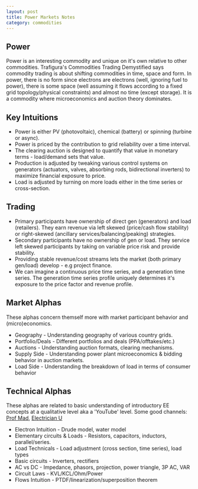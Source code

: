 ```yaml
---
layout: post
title: Power Markets Notes
category: commodities
---
```


## Power

Power is an interesting commodity and unique on it's own relative to other commodities. Trafigura's Commodities Trading Demystified says commodity trading is about shifting commodities in time, space and form. In power, there is no form since electrons are electrons (well, ignoring fuel to power), there is some space (well assuming it flows according to a fixed grid topology/physical constraints) and almost no time (except storage). It is a commodity where microeconomics and auction theory dominates. 

## Key Intuitions

* Power is either PV (photovoltaic), chemical (battery) or spinning (turbine or async).
* Power is priced by the contribution to grid reliability over a time interval. 
* The clearing auction is designed to quantify that value in monetary terms - load/demand sets that value.
* Production is adjusted by tweaking various control systems on generators (actuators, valves, absorbing rods, bidirectional inverters) to maximize financial exposure to price.
* Load is adjusted by turning on more loads either in the time series or cross-section.


## Trading 

* Primary participants have ownership of direct gen (generators) and load (retailers). They earn revenue via left skewed (price/cash flow stability) or right-skewed (ancillary services/balancing/peaking) strategies.
* Secondary participants have no ownership of gen or load. They service left skewed participants by taking on variable price risk and provide stability.
* Providing stable revenue/cost streams lets the market (both primary gen/load) develop - e.g project finance.
* We can imagine a continuous price time series, and a generation time series. The generation time series profile uniquely determines it's exposure to the price factor and revenue profile.




## Market Alphas

These alphas concern themself more with market participant behavior and (micro)economics. 

* Geography - Understanding geography of various country grids.
* Portfolio/Deals - Different portfolios and deals (PPA/offtakes/etc.) 
* Auctions - Understanding auction formats, clearing mechanisms.
* Supply Side - Understanding power plant microeconomics & bidding behavior in auction markets.
* Load Side  - Understanding the breakdown of load in terms of consumer behavior

## Technical Alphas

These alphas are related to basic understanding of introductory EE concepts at a qualitative level aka a 'YouTube' level. Some good channels: [Prof Mad](https://www.youtube.com/@Profmad), [Electrician U](https://www.youtube.com/watch?v=GCiVNAwErnQ)

* Electron Intuition - Drude model, water model
* Elementary circuits & Loads - Resistors, capacitors, inductors, parallel/series. 
* Load Technicals - Load adjustment (cross section, time series), load types
* Basic circuits - Inverters, rectifiers
* AC vs DC - Impedance, phasors, projection, power triangle, 3P AC, VAR
* Circuit Laws - KVL/KCL/Ohm/Power
* Flows Intuition - PTDF/linearization/superposition theorem


